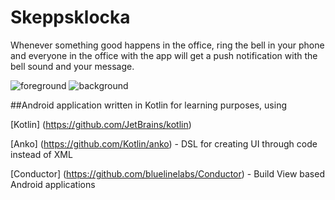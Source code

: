 # Skeppsklocka
Whenever something good happens in the office, ring the bell in your phone and everyone in the office with the app will get a push notification with the bell sound and your message.

![foreground](https://cloud.githubusercontent.com/assets/3669105/19163340/dd4cd108-8bfb-11e6-96b2-fe5f487ca377.gif)
![background](https://cloud.githubusercontent.com/assets/3669105/19163347/e304376c-8bfb-11e6-8a44-2286126b71f7.gif)

##Android application written in Kotlin for learning purposes, using

[Kotlin] (https://github.com/JetBrains/kotlin)

[Anko] (https://github.com/Kotlin/anko) - DSL for creating UI through code instead of XML

[Conductor] (https://github.com/bluelinelabs/Conductor) - Build View based Android applications
